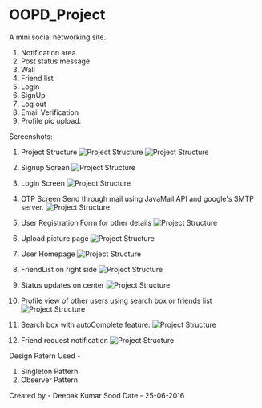 # OOPD_Project

A mini social networking site.
1. Notification area
2. Post status message
3. Wall
4. Friend list
5. Login
6. SignUp
7. Log out
8. Email Verification
9. Profile pic upload.

Screenshots:

1. Project Structure
![Project Structure](Screenshots/1.png "Project Structure")
![Project Structure](Screenshots/2.png "Project Structure")

2. Signup Screen
![Project Structure](Screenshots/3.png "Project Structure")

3. Login Screen
![Project Structure](Screenshots/4.png "Project Structure")

4. OTP Screen Send through mail using JavaMail API and google's SMTP server.
![Project Structure](Screenshots/5.png "Project Structure")

5. User Registration Form for other details
![Project Structure](Screenshots/6.png "Project Structure")

6. Upload picture page
![Project Structure](Screenshots/7.png "Project Structure")

7. User Homepage
![Project Structure](Screenshots/8.png "Project Structure")

8. FriendList on right side
![Project Structure](Screenshots/9.png "Project Structure")

9. Status updates on center
![Project Structure](Screenshots/10.png "Project Structure")

10. Profile view of other users using search box or friends list
![Project Structure](Screenshots/11.png "Project Structure")

11. Search box with autoComplete feature.
![Project Structure](Screenshots/12.png "Project Structure")

12. Friend request notification
![Project Structure](Screenshots/13.png "Project Structure")

Design Patern Used -
1. Singleton Pattern
2. Observer Pattern

Created by - 
Deepak Kumar Sood
Date - 25-06-2016
